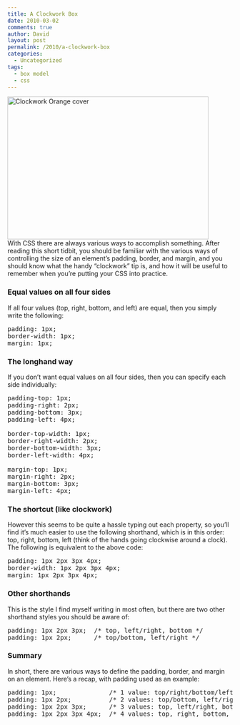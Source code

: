 ```yaml
---
title: A Clockwork Box
date: 2010-03-02
comments: true
author: David
layout: post
permalink: /2010/a-clockwork-box
categories:
  - Uncategorized
tags:
  - box model
  - css
---
```

<div class="intro">
  <img src="http://davidbcalhoun.com/wp-content/uploads/2010/03/clockwork-box.png" alt="Clockwork Orange cover" title="Clockwork Orange cover" width="450" height="320" class="left alignleft size-full wp-image-174" /> <div>
    With CSS there are always various ways to accomplish something. After reading this short tidbit, you should be familiar with the various ways of controlling the size of an element&#8217;s padding, border, and margin, and you should know what the handy &#8220;clockwork&#8221; tip is, and how it will be useful to remember when you&#8217;re putting your CSS into practice.
  </div>
</div>

### Equal values on all four sides

If all four values (top, right, bottom, and left) are equal, then you simply write the following:

<pre name="code" class="css">padding: 1px;
border-width: 1px;
margin: 1px;
</pre>

### The longhand way

If you don&#8217;t want equal values on all four sides, then you can specify each side individually:

<pre name="code" class="css">padding-top: 1px;
padding-right: 2px;
padding-bottom: 3px;
padding-left: 4px;

border-top-width: 1px;
border-right-width: 2px;
border-bottom-width: 3px;
border-left-width: 4px;

margin-top: 1px;
margin-right: 2px;
margin-bottom: 3px;
margin-left: 4px;
</pre>

### The shortcut (like clockwork)

However this seems to be quite a hassle typing out each property, so you&#8217;ll find it&#8217;s much easier to use the following shorthand, which is in this order: top, right, bottom, left (think of the hands going clockwise around a clock). The following is equivalent to the above code:

<pre name="code" class="css">padding: 1px 2px 3px 4px;
border-width: 1px 2px 3px 4px;
margin: 1px 2px 3px 4px;
</pre>

### Other shorthands

This is the style I find myself writing in most often, but there are two other shorthand styles you should be aware of:

<pre name="code" class="css">padding: 1px 2px 3px;  /* top, left/right, bottom */
padding: 1px 2px;      /* top/bottom, left/right */
</pre>

### Summary

In short, there are various ways to define the padding, border, and margin on an element. Here&#8217;s a recap, with padding used as an example:

<pre name="code" class="css">padding: 1px;              /* 1 value: top/right/bottom/left     */
padding: 1px 2px;          /* 2 values: top/bottom, left/right   */
padding: 1px 2px 3px;      /* 3 values: top, left/right, bottom  */
padding: 1px 2px 3px 4px;  /* 4 values: top, right, bottom, left */
</pre>